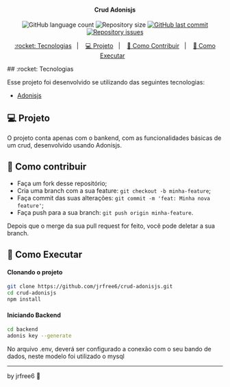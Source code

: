 <h4 align="center">
  Crud Adonisjs
</h4>
<p align="center">
  <img alt="GitHub language count" src="https://img.shields.io/github/languages/count/jrfree6/crud-adonisjs">

  <img alt="Repository size" src="https://img.shields.io/github/repo-size/jrfree6/crud-adonisjs">
  
  <a href="https://github.com/jrfree6/crud-adonisjs/commits/master">
    <img alt="GitHub last commit" src="https://img.shields.io/github/last-commit/jrfree6/crud-adonisjs">
  </a>

  <a href="https://github.com/jrfree6/crud-adonisjs/issues">
    <img alt="Repository issues" src="https://img.shields.io/github/issues/jrfree6/crud-adonisjs">
  </a>
</p>
<p align="center">
  <a href="#rocket-tecnologias"> :rocket: Tecnologias</a>&nbsp;&nbsp;&nbsp;|&nbsp;&nbsp;&nbsp;
  <a href="#-projeto">💻 Projeto</a>&nbsp;&nbsp;&nbsp;|&nbsp;&nbsp;&nbsp;
  <a href="#-como-contribuir">🤔 Como Contribuir</a>&nbsp;&nbsp;&nbsp;|&nbsp;&nbsp;&nbsp;
  <a href="#-como-executar">🔖 Como Executar</a>&nbsp;&nbsp;&nbsp;
</p>
## :rocket: Tecnologias

Esse projeto foi desenvolvido se utilizando das seguintes tecnologias:

- [Adonisjs](https://adonisjs.com/)

## 💻 Projeto

O projeto conta apenas com o bankend, com as funcionalidades básicas de um crud, desenvolvido usando Adonisjs.

## 🤔 Como contribuir

- Faça um fork desse repositório;
- Cria uma branch com a sua feature: `git checkout -b minha-feature`;
- Faça commit das suas alterações: `git commit -m 'feat: Minha nova feature'`;
- Faça push para a sua branch: `git push origin minha-feature`.

Depois que o merge da sua pull request for feito, você pode deletar a sua branch.

## 🔖 Como Executar

#### Clonando o projeto
```sh
git clone https://github.com/jrfree6/crud-adonisjs.git
cd crud-adonisjs
npm install
```

#### Iniciando Backend
```sh
cd backend
adonis key --generate
```

No arquivo .env, deverá ser configurado a conexão com o seu bando de dados, neste modelo foi utilizado o mysql

---
by jrfree6 :wave:



